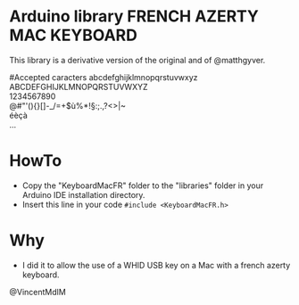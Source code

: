 # Arduino library FRENCH AZERTY MAC KEYBOARD
This library is a derivative version of the original and of @matthgyver.

#Accepted caracters
abcdefghijklmnopqrstuvwxyz  
ABCDEFGHIJKLMNOPQRSTUVWXYZ  
1234567890  
@#"'(){}[]-_/\=+$ù%*!§:;.,?<>|~  
éèçà  
...  

# HowTo
* Copy the "KeyboardMacFR" folder to the "libraries" folder in your Arduino IDE installation directory.
* Insert this line in your code ``#include <KeyboardMacFR.h>``

# Why
* I did it to allow the use of a WHID USB key on a Mac with a french azerty keyboard.

@VincentMdlM
